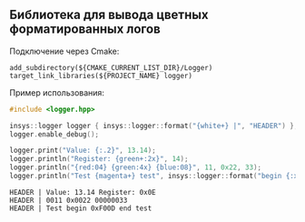## Библиотека для вывода цветных форматированных логов

Подключение через Cmake:
```
add_subdirectory(${CMAKE_CURRENT_LIST_DIR}/Logger)
target_link_libraries(${PROJECT_NAME} logger)
```

Пример использования:
```cpp
#include <logger.hpp>

insys::logger logger { insys::logger::format("{white+} |", "HEADER") };
logger.enable_debug();

logger.print("Value: {:.2}", 13.14);
logger.println("Register: {green+:2x}", 14);
logger.println("{red:04} {green:4x} {blue:08}", 11, 0x22, 33);
logger.println("Test {magenta+} test", insys::logger::format("begin {:x} end", 0xF00D));
```

```
HEADER | Value: 13.14 Register: 0x0E
HEADER | 0011 0x0022 00000033
HEADER | Test begin 0xF00D end test
```

